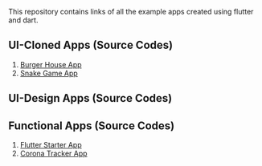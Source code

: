 This repository contains links of all the example apps created using flutter and dart.
## UI-Cloned Apps (Source Codes)</h1>
1. [Burger House App](https://github.com/shuvam-koirala/BurgerHouse-UI-clone)
2. [Snake Game App](https://github.com/shuvam-koirala/Snakegame-App-Clone)
## UI-Design Apps (Source Codes)</h1>
## Functional Apps (Source Codes)</h1>
1. [Flutter Starter App](https://github.com/shuvam-koirala/flutter_starter_app)
2. [Corona Tracker App](https://github.com/shuvam-koirala/track_corona)
